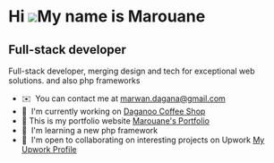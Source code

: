Hi ![](https://user-images.githubusercontent.com/18350557/176309783-0785949b-9127-417c-8b55-ab5a4333674e.gif)My name is Marouane
================================================================================================================================

Full-stack developer
--------------------

Full-stack developer, merging design and tech for exceptional web solutions. and also php frameworks

* ✉️  You can contact me at [marwan.dagana@gmail.com](mailto:marwan.dagana@gmail.com)
* 🚀  I'm currently working on [Daganoo Coffee Shop](https://dev-daganoo-or-coffee.pantheonsite.io/ )
* 🚀  This is my portfolio website [Marouane's Portfolio](https://daganoo.github.io/Portfolio_Daganoo/ )
* 🧠  I'm learning a new php framework
* 🤝  I'm open to collaborating on interesting projects on Upwork [My Upwork Profile](https://www.upwork.com/freelancers/~01205234478041cf4f)



